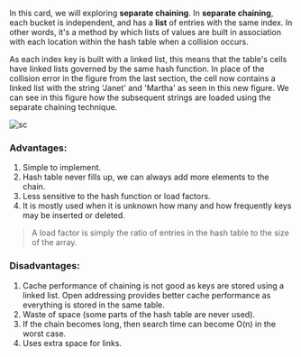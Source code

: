 In this card, we will exploring **separate chaining**. 
In **separate chaining**, each bucket is independent, and has a **list** of entries with the same index. In other words, it's a method by which lists of values are built in association with each location within the hash table when a collision occurs.

As each index key is built with a linked list, this means that the table's cells have linked lists governed by the same hash function. In place of the collision error in the figure from the last section, the cell now contains a linked list with the string 'Janet' and 'Martha' as seen in this new figure. We can see in this figure how the subsequent strings are loaded using the separate chaining technique.

![sc](https://study.com/cimages/multimages/16/sep_chain2.png)



### Advantages:
1) Simple to implement.
2) Hash table never fills up, we can always add more elements to the chain.
3) Less sensitive to the hash function or load factors. 
4) It is mostly used when it is unknown how many and how frequently keys may be inserted or deleted.

> A load factor is simply the ratio of entries in the hash table to the size of the array.

### Disadvantages:
1) Cache performance of chaining is not good as keys are stored using a linked list. Open addressing provides better cache performance as everything is stored in the same table.
2) Waste of space (some parts of the hash table are never used).
3) If the chain becomes long, then search time can become O(n) in the worst case.
4) Uses extra space for links.
